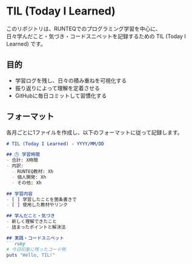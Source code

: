 
# TIL (Today I Learned)

このリポジトリは、RUNTEQでのプログラミング学習を中心に、  
日々学んだこと・気づき・コードスニペットを記録するための TIL (Today I Learned) です。

## 目的
- 学習ログを残し、日々の積み重ねを可視化する
- 振り返りによって理解を定着させる
- GitHubに毎日コミットして習慣化する

## フォーマット
各月ごとに1ファイルを作成し、以下のフォーマットに従って記録します。

```markdown
# TIL (Today I Learned) - YYYY/MM/DD

## 🕒 学習時間
- 合計: X時間
- 内訳:
  - RUNTEQ教材: Xh
  - 個人開発: Xh
  - その他: Xh

## 学習内容
- [ ] 学習したことを箇条書きで
- [ ] 使用した教材やリンク

## 学んだこと・気づき
- 新しく理解できたこと
- 詰まったポイントと解決法

## 実践・コードスニペット
```ruby
# 今日印象に残ったコード例
puts "Hello, TIL!"
